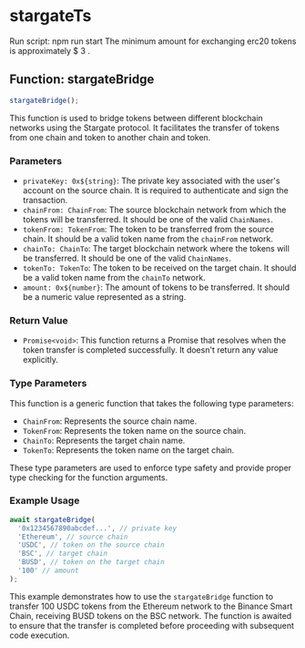 # stargateTs

Run script: npm run start
The minimum amount for exchanging erc20 tokens is approximately $ 3 .
## Function: stargateBridge

```typescript
stargateBridge();
```

This function is used to bridge tokens between different blockchain networks using the Stargate protocol. It facilitates the transfer of tokens from one chain and token to another chain and token.

### Parameters

- `privateKey: 0x${string}`: The private key associated with the user's account on the source chain. It is required to authenticate and sign the transaction.
- `chainFrom: ChainFrom`: The source blockchain network from which the tokens will be transferred. It should be one of the valid `ChainNames`.
- `tokenFrom: TokenFrom`: The token to be transferred from the source chain. It should be a valid token name from the `chainFrom` network.
- `chainTo: ChainTo`: The target blockchain network where the tokens will be transferred. It should be one of the valid `ChainNames`.
- `tokenTo: TokenTo`: The token to be received on the target chain. It should be a valid token name from the `chainTo` network.
- `amount: 0x${number}`: The amount of tokens to be transferred. It should be a numeric value represented as a string.

### Return Value

- `Promise<void>`: This function returns a Promise that resolves when the token transfer is completed successfully. It doesn't return any value explicitly.

### Type Parameters

This function is a generic function that takes the following type parameters:

- `ChainFrom`: Represents the source chain name.
- `TokenFrom`: Represents the token name on the source chain.
- `ChainTo`: Represents the target chain name.
- `TokenTo`: Represents the token name on the target chain.

These type parameters are used to enforce type safety and provide proper type checking for the function arguments.

### Example Usage

```typescript
await stargateBridge(
  '0x1234567890abcdef...', // private key
  'Ethereum', // source chain
  'USDC', // token on the source chain
  'BSC', // target chain
  'BUSD', // token on the target chain
  '100' // amount
);
```

This example demonstrates how to use the `stargateBridge` function to transfer 100 USDC tokens from the Ethereum network to the Binance Smart Chain, receiving BUSD tokens on the BSC network. The function is awaited to ensure that the transfer is completed before proceeding with subsequent code execution.
